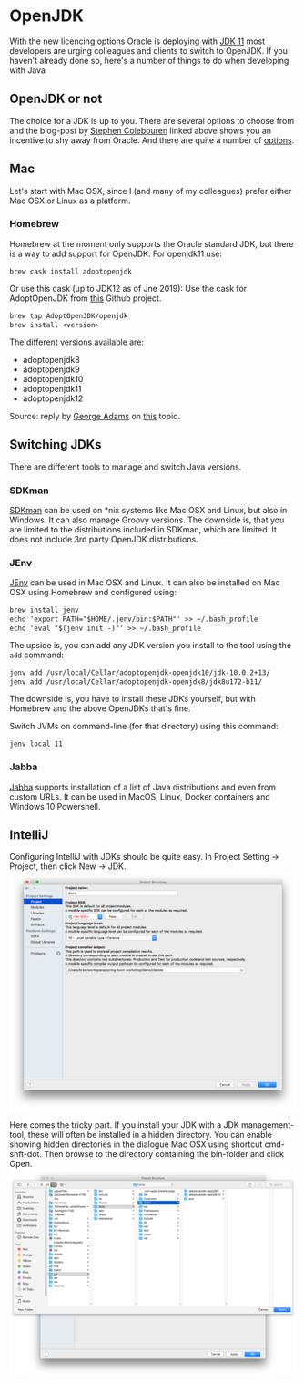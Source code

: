 # OpenJDK
With the new licencing options Oracle is deploying with [JDK 11](https://blog.joda.org/2018/09/do-not-fall-into-oracles-java-11-trap.html)
most developers are urging colleagues and clients to switch to OpenJDK. If you haven't already done so, here's a number of
things to do when developing with Java

## OpenJDK or not
The choice for a JDK is up to you. There are several options to choose from and the blog-post by [Stephen Colebouren](https://twitter.com/jodastephen) 
linked above shows you an incentive to shy away from Oracle. And there are quite a number of [options](https://blog.joda.org/2018/09/time-to-look-beyond-oracles-jdk.html).

## Mac
Let's start with Mac OSX, since I (and many of my colleagues) prefer either Mac OSX or Linux as a platform.

### Homebrew

Homebrew at the moment only supports the Oracle standard JDK, but there is a way to add support for OpenJDK.
For openjdk11 use:
```
brew cask install adoptopenjdk
```

Or use this cask (up to JDK12 as of Jne 2019):
Use the cask for AdoptOpenJDK from [this](https://github.com/AdoptOpenJDK/homebrew-openjdk) Github project.

```
brew tap AdoptOpenJDK/openjdk
brew install <version>
```

The different versions available are:
- adoptopenjdk8
- adoptopenjdk9
- adoptopenjdk10
- adoptopenjdk11
- adoptopenjdk12

Source: reply by [George Adams](https://discourse.brew.sh/u/gdams) on [this](https://discourse.brew.sh/t/how-to-install-openjdk-with-brew/712/3) topic.

## Switching JDKs
There are different tools to manage and switch Java versions.

### SDKman
[SDKman](https://sdkman.io/) can be used on *nix systems like Mac OSX and Linux, but also in Windows.
It can also manage Groovy versions. The downside is, that you are limited to the distributions included in SDKman,
which are limited. It does not include 3rd party OpenJDK distributions.

### JEnv
[JEnv](http://www.jenv.be/) can be used in Mac OSX and Linux. It can also be installed on Mac OSX using Homebrew and 
configured using: 
```
brew install jenv
echo 'export PATH="$HOME/.jenv/bin:$PATH"' >> ~/.bash_profile
echo 'eval "$(jenv init -)"' >> ~/.bash_profile
```

The upside is, you can add any JDK version you install to the tool using the `add` command:
```
jenv add /usr/local/Cellar/adoptopenjdk-openjdk10/jdk-10.0.2+13/
jenv add /usr/local/Cellar/adoptopenjdk-openjdk8/jdk8u172-b11/
```

The downside is, you have to install these JDKs yourself, but with Homebrew and the above OpenJDKs that's fine.

Switch JVMs on command-line (for that directory) using this command:
```
jenv local 11
```

### Jabba
[Jabba](https://github.com/shyiko/jabba) supports installation of a list of Java distributions and even from custom URLs.
It can be used in MacOS, Linux, Docker containers and Windows 10 Powershell.


## IntelliJ
Configuring IntelliJ with JDKs should be quite easy. In Project Setting -> Project, then click New -> JDK.
![](SDK1.png)

Here comes the tricky part. If you install your JDK with a JDK management-tool, these will often be installed in a hidden directory.
You can enable showing hidden directories in the dialogue Mac OSX using shortcut cmd-shft-dot. Then browse to the directory 
containing the bin-folder and click Open.   
![](SDK2.png)

